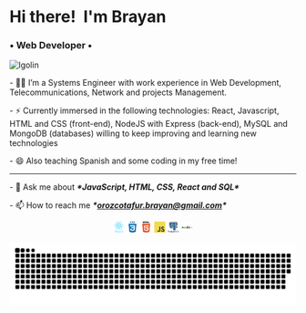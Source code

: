 <h1 *align*="center">Hi there! <img *src*="https://raw.githubusercontent.com/kaueMarques/kaueMarques/master/hi.gif" *width*="30px"> I'm Brayan</h1>

<h3 *align*="center">• Web Developer •</h3>

<p align="left"> <img src="https://komarev.com/ghpvc/?username=lgolin&color=yellow" alt="lgolin" /> </p>




\- 👩‍💻 I’m a Systems Engineer with work experience in Web Development, Telecommunications, Network and projects Management. 

\- ⚡ Currently immersed in the following technologies: React, Javascript, HTML and CSS (front-end), NodeJS with Express (back-end), MySQL and MongoDB (databases) willing to keep improving and learning new technologies

\- 😄 Also teaching Spanish and some coding in my free time!

_______

\- 💬 Ask me about ***\*JavaScript, HTML, CSS, React and SQL\****

\- 📫 How to reach me ***\*orozcotafur.brayan@gmail.com\****



<p align="center">

<img src="https://raw.githubusercontent.com/devicons/devicon/master/icons/react/react-original-wordmark.svg" alt="react" width="20" height="20"/>

<img src="https://raw.githubusercontent.com/devicons/devicon/master/icons/css3/css3-plain-wordmark.svg" alt="css3"  width="20" height="20"/>

<img src="https://raw.githubusercontent.com/devicons/devicon/master/icons/html5/html5-original-wordmark.svg" alt="html5"  width="20" height="20"/>

<img src="https://raw.githubusercontent.com/devicons/devicon/master/icons/javascript/javascript-original.svg" alt="javascript" width="20" height="20"/>

<img src="https://raw.githubusercontent.com/devicons/devicon/master/icons/postgresql/postgresql-original-wordmark.svg" alt="postgresql" width="20" height="20"/>

<img src="https://raw.githubusercontent.com/devicons/devicon/master/icons/nodejs/nodejs-original-wordmark.svg" alt="nodejs" width="20" height="20"/>

</p>

![Snake animation](https://github.com/cristpb/cristpb/blob/output/github-contribution-grid-snake.svg)

